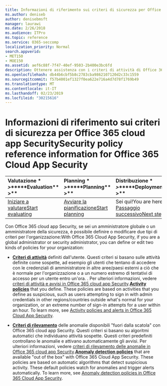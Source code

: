```yaml
---
title: Informazioni di riferimento sui criteri di sicurezza per Office 365 cloud app Security
ms.author: deniseb
author: denisebmsft
manager: laurawi
ms.date: 2/26/2018
ms.audience: ITPro
ms.topic: reference
ms.service: O365-seccomp
localization_priority: Normal
search.appverid:
- MET150
- MOE150
ms.assetid: aef6c88f-7f47-40ef-9503-2b400e3bc6fd
description: Ottenere assistenza con i criteri di attività di Office 365 e i criteri di rilevamento delle anomalie.
ms.openlocfilehash: db44b6cbf5b8c2783cba9862107120d2c33c1559
ms.sourcegitcommit: f57b4001ef1327f0ea622e716a4d7d78f1769b49
ms.translationtype: MT
ms.contentlocale: it-IT
ms.lasthandoff: 02/23/2019
ms.locfileid: "30215616"
---
```

# <a name="security-policy-reference-information-for-office-365-cloud-app-security"></a><span data-ttu-id="ad129-103">Informazioni di riferimento sui criteri di sicurezza per Office 365 cloud app Security</span><span class="sxs-lookup"><span data-stu-id="ad129-103">Security policy reference information for Office 365 Cloud App Security</span></span>
  
|<span data-ttu-id="ad129-104">Valutazione \* *\>*\*</span><span class="sxs-lookup"><span data-stu-id="ad129-104">\*\*\*\*Evaluation\*\* \>\*\*</span></span>|<span data-ttu-id="ad129-105">Planning \* *\>*\*</span><span class="sxs-lookup"><span data-stu-id="ad129-105">\*\*\*\*Planning\*\* \>\*\*</span></span>|<span data-ttu-id="ad129-106">Distribuzione \* *\>*\*</span><span class="sxs-lookup"><span data-stu-id="ad129-106">\*\*\*\*Deployment\*\* \>\*\*</span></span>|<span data-ttu-id="ad129-107">Utilizzo \* \* \* \*</span><span class="sxs-lookup"><span data-stu-id="ad129-107">\*\*\*\*Utilization\*\*\*\*</span></span>|
|:-----|:-----|:-----|:-----|
|[<span data-ttu-id="ad129-108">Iniziare a valutare</span><span class="sxs-lookup"><span data-stu-id="ad129-108">Start evaluating</span></span>](office-365-cas-overview.md) <br/> |[<span data-ttu-id="ad129-109">Avviare la pianificazione</span><span class="sxs-lookup"><span data-stu-id="ad129-109">Start planning</span></span>](get-ready-for-office-365-cas.md) <br/> |<span data-ttu-id="ad129-110">Sei qui!</span><span class="sxs-lookup"><span data-stu-id="ad129-110">You are here!</span></span>  <br/> [<span data-ttu-id="ad129-111">Passaggio successivo</span><span class="sxs-lookup"><span data-stu-id="ad129-111">Next step</span></span>](review-office-365-cas-alerts.md) <br/> |[<span data-ttu-id="ad129-112">Iniziare a utilizzare</span><span class="sxs-lookup"><span data-stu-id="ad129-112">Start utilizing</span></span>](utilization-activities-for-ocas.md) <br/> |
   
<span data-ttu-id="ad129-113">Con Office 365 cloud app Security, se sei un amministratore globale o un amministratore della sicurezza, è possibile definire o modificare due tipi di criteri per l'organizzazione:</span><span class="sxs-lookup"><span data-stu-id="ad129-113">With Office 365 Cloud App Security, if you are a global administrator or security administrator, you can define or edit two kinds of policies for your organization:</span></span>
  
- <span data-ttu-id="ad129-p101">**[Criteri di attività](activity-policies-and-alerts.md)** definiti dall'utente. Questi criteri si basano sulle attività definite come sospette, ad esempio gli utenti che tentano di accedere con le credenziali di amministratore in altre aree/paesi esterni a ciò che è normale per l'organizzazione o a un numero estremo di tentativi di accesso per un utente entro un'ora. . Per ulteriori informazioni, vedere [criteri di attività e avvisi in Office 365 cloud app Security](activity-policies-and-alerts.md).</span><span class="sxs-lookup"><span data-stu-id="ad129-p101">**[Activity policies](activity-policies-and-alerts.md)** that you define. These policies are based on activities that you define as suspicious, such as users attempting to sign in with admin credentials in other regions/countries outside what's normal for your organization, or an extreme number of sign-in attempts for a user within an hour. To learn more, see [Activity policies and alerts in Office 365 Cloud App Security](activity-policies-and-alerts.md).</span></span>
    
- <span data-ttu-id="ad129-p102">**[Criteri di rilevamento](anomaly-detection-policies-in-ocas.md)** delle anomalie disponibili "fuori dalla scatola" con Office 365 cloud app Security. Questi criteri si basano su algoritmi automatici che individuano attività sospette. Questi criteri predefiniti controllano le anomalie e attivano automaticamente gli avvisi. Per ulteriori informazioni, vedere [criteri di rilevamento delle anomalie in Office 365 cloud app Security](anomaly-detection-policies-in-ocas.md).</span><span class="sxs-lookup"><span data-stu-id="ad129-p102">**[Anomaly detection policies](anomaly-detection-policies-in-ocas.md)** that are available "out of the box" with Office 365 Cloud App Security. These policies are based on automatic algorithms that detect suspicious activity. These default policies watch for anomalies and trigger alerts automatically. To learn more, see [Anomaly detection policies in Office 365 Cloud App Security](anomaly-detection-policies-in-ocas.md).</span></span>
    

